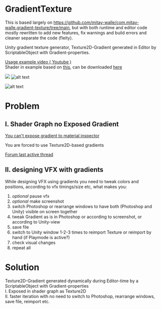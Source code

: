 # GradientTexture

This is based largely on https://github.com/mitay-walle/com.mitay-walle.gradient-texture/tree/main,
but with both runtime and editor code mostly rewritten to add new features, fix warnings and build errors and cleaner separate the code
(fleity).


Unity gradient texture generator,
Texture2D-Gradient generated in Editor by ScriptableObject with Gradient-properties.

[Usage example video ( Youtube )](https://youtu.be/LmBBTqhpsbw)
<br>Shader in example based on [this](https://simonschreibt.de/gat/fallout-4-the-mushroom-case/), can be downloaded [here](https://github.com/mitay-walle/GradientTexture/issues/6)

![](https://github.com/mitay-walle/com.mitay-walle.gradient-texture/blob/main/Documentation/gradientTexture_srgb_inspector_preview.png)
![alt text](https://github.com/mitay-walle/GradientTexture/blob/main/Documentation/Inspector_preview.png?raw=true)

![alt text](https://github.com/mitay-walle/GradientTexture/blob/main/Documentation/drag_drop_as_texture.gif?raw=true)

# Problem

## I. Shader Graph no Exposed Gradient
[You can't expose gradient to material inspector](https://issuetracker.unity3d.com/issues/gradient-property-cant-be-exposed-from-the-shadergraph)

You are forced to use Texture2D-based gradients

[Forum last active thread](https://forum.unity.com/threads/gradients-exposed-property-is-ignored.837970/)

## II. designing VFX with gradients
While designing VFX using gradients you need to tweak colors and positions, according to vfx timings/size etc, what makes you:
1. _optional_ pause vfx
2. _optional_ make screenshot
3. switch Photoshop or rearrange windows to have both (Photoshop and Unity) visible on screen together
4. tweak Gradient as is in Photoshop or according to screenshot, or according to Unity-view
5. save file
6. switch to Unity window 1-2-3 times to reimport Texture or reimport by hand (if Playmode is active?)
7. check visual changes
8. repeat all

# Solution
Texture2D-Gradient generated dynamically during Editor-time by a ScriptableObject with Gradient-properties
<br>I. Exposed in shader graph as Texture2D
<br>II. faster iteration with no need to switch to Photoshop, rearrange windows, save file, reimport etc.
